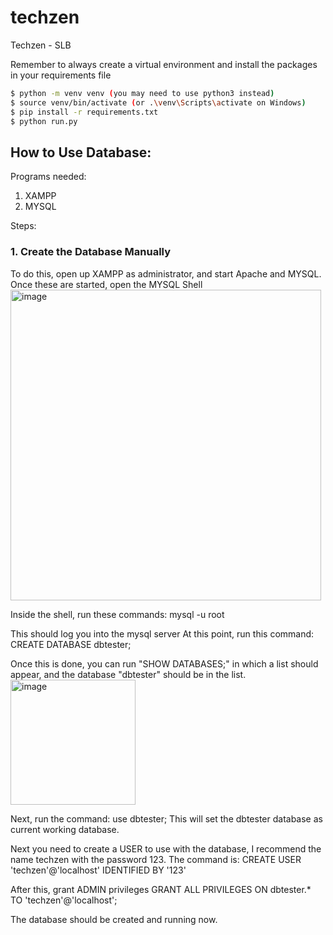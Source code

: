 # techzen
Techzen - SLB 


Remember to always create a virtual environment and install the packages in your requirements file

```bash
$ python -m venv venv (you may need to use python3 instead)
$ source venv/bin/activate (or .\venv\Scripts\activate on Windows)
$ pip install -r requirements.txt 
$ python run.py
```

## How to Use Database:

Programs needed: 
1. XAMPP
2. MYSQL

Steps:

### 1. Create the Database Manually
To do this, open up XAMPP as administrator, and start Apache and MYSQL.
Once these are started, open the MYSQL Shell
<img width="497" alt="image" src="https://user-images.githubusercontent.com/53978750/160508813-410a7057-42f5-4939-b1b3-4ecb534706eb.png">

Inside the shell, run these commands:
mysql -u root

This should log you into the mysql server
At this point, run this command:
CREATE DATABASE dbtester;

Once this is done, you can run "SHOW DATABASES;" in which a list should appear, and the database "dbtester" should be in the list.
<img width="200" alt="image" src="https://user-images.githubusercontent.com/53978750/160509059-891113b5-710a-429e-a24a-6d2f50eef3d7.png">

Next, run the command:
use dbtester;
This will set the dbtester database as current working database.

Next you need to create a USER to use with the database, I recommend the name techzen with the password 123. The command is:
CREATE USER 'techzen'@'localhost' IDENTIFIED BY '123'

After this, grant ADMIN privileges
GRANT ALL PRIVILEGES ON dbtester.* TO 'techzen'@'localhost';

The database should be created and running now.
